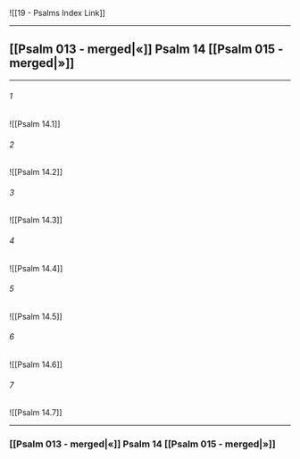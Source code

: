 ![[19 - Psalms Index Link]]

---
##  [[Psalm 013 - merged|«]] Psalm 14 [[Psalm 015 - merged|»]]

---

###### 1
![[Psalm 14.1]] 

###### 2
![[Psalm 14.2]] 

###### 3
![[Psalm 14.3]] 

###### 4
![[Psalm 14.4]]

###### 5 
![[Psalm 14.5]] 

###### 6
![[Psalm 14.6]] 

###### 7
![[Psalm 14.7]] 


---
###  [[Psalm 013 - merged|«]] Psalm 14 [[Psalm 015 - merged|»]]